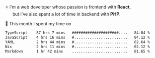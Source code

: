 ⭐ I'm a web developer whose passion is frontend with <b>React</b>,<br/>
&nbsp; &nbsp; &nbsp; but I've also spent a lot of time in backend with <b>PHP</b>.

📅 This month I spent my time on

<!--START_SECTION:waka-->

```txt
TypeScript    87 hrs 7 mins   #####################....   84.04 %
JavaScript    4 hrs 16 mins   #........................   04.12 %
YAML          2 hrs 44 mins   #........................   02.64 %
Nix           2 hrs 11 mins   #........................   02.12 %
Markdown      1 hr 42 mins    .........................   01.65 %
```

<!--END_SECTION:waka-->

